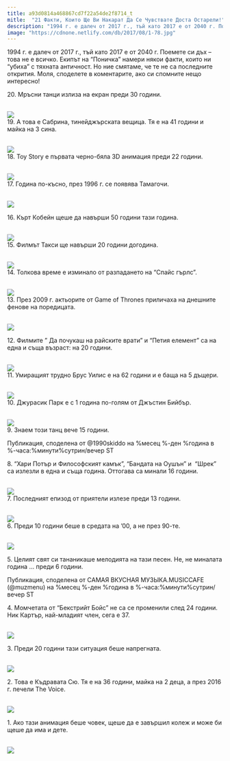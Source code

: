 ```yaml
---
title: a93d0814a468867cd7f22a54de2f8714_t
mitle:  "21 Факти, Които Ще Ви Накарат Да Се Чувствате Доста Остарели!"
description: "1994 г. е далеч от 2017 г., тъй като 2017 е от 2040 г. Поемете си дъх - това не е всичко. Екипът на &qout;Поничка&qout; намери някои факти, които ни &qout;убиха&qout; с тяхната античност. Но ние смятаме"
image: "https://cdnone.netlify.com/db/2017/08/1-78.jpg"
---
```


 <p>1994 г. е далеч от 2017 г., тъй като 2017 е от 2040 г. Поемете си дъх – това не е всичко. Екипът на “Поничка” намери някои факти, които ни “убиха” с тяхната античност. Но ние смятаме, че те не са последните открития. Моля, споделете в коментарите, ако си спомните нещо интересно!</p>      <p> 20. Мръсни танци излиза на екран преди 30 години.</p> <p> <br/><img src="https://cdnone.netlify.com/db/2017/08/1-78.jpg"/><br/> 19. А това е Сабрина, тинейджърската вещица. Тя е на 41 години и майка на 3 сина.</p> <p> <br/><img src="https://cdnone.netlify.com/db/2017/08/2-78.jpg"/><br/> 18. Toy Story е първата черно-бяла 3D анимация преди 22 години.</p>      <p> <br/><img src="https://cdnone.netlify.com/db/2017/08/3-82.jpg"/><br/> 17. Година по-късно, през 1996 г. се появява Тамагочи.</p> <p> <br/><img src="https://cdnone.netlify.com/db/2017/08/4-13.png"/></p> <p>16. Кърт Кобейн щеше да навърши 50 години тази година.</p> <p> <br/><img src="https://cdnone.netlify.com/db/2017/08/5-75.jpg"/><br/> 15. Филмът Такси ще навърши 20 години догодина.</p>      <p> <br/><img src="https://cdnone.netlify.com/db/2017/08/6-79.jpg"/><br/> 14. Толкова време е изминало от разпадането на “Спайс гърлс”.</p> <p> <br/><img src="https://cdnone.netlify.com/db/2017/08/7-77.jpg"/><br/> 13. През 2009 г. актьорите от Game of Thrones приличаха на днешните фенове на поредицата.</p> <p> <br/><img src="https://cdnone.netlify.com/db/2017/08/8-81.jpg"/><br/></p> <p> 12. Филмите ” Да почукаш на райските врати” и “Петия елемент” са на една и съща възраст: на 20 години.</p> <p> <br/><img src="https://cdnone.netlify.com/db/2017/08/9-77.jpg"/><br/> 11. Умиращият трудно Брус Уилис е на 62 години и е баща на 5 дъщери.</p> <p> <br/><img src="https://cdnone.netlify.com/db/2017/08/10-68.jpg"/><br/> 10. Джурасик Парк е с 1 година по-голям от Джъстин Бийбър.</p>      <p> <br/><img src="https://cdnone.netlify.com/db/2017/08/11-68.jpg"/><br/> 9. Знаем този танц вече 15 години.</p>    <p>Публикация, споделена от @1990skiddo на %месец %-ден %година в %-часа:%минути%сутрин/вечер ST</p>   <p> 8. “Хари Потър и Философският камък”, “Бандата на Оушън” и  “Шрек” са излезли в една и съща година. Оттогава са минали 16 години.</p> <p> <br/><img src="https://cdnone.netlify.com/db/2017/08/12-67.jpg"/><br/> 7. Последният епизод от приятели излезе преди 13 години.</p> <p> <br/><img src="https://cdnone.netlify.com/db/2017/08/13-62.jpg"/><br/> 6. Преди 10 години беше в средата на ’00, а не през 90-те.</p>      <p> <br/><img src="https://cdnone.netlify.com/db/2017/08/14-62.jpg"/><br/></p>  <p>5. Целият свят си тананикаше мелодията на тази песен. Не, не миналата година … преди 6 години.</p>    <p>Публикация, споделена от САМАЯ ВКУСНАЯ МУЗЫКА.MUSICCAFE (@muzmenu) на %месец %-ден %година в %-часа:%минути%сутрин/вечер ST</p>   <p></p> <p>4. Момчетата от “Бекстрийт Бойс” не са се променили след 24 години. Ник Картър, най-младият член, сега е 37.</p> <p> <br/><img src="https://cdnone.netlify.com/db/2017/08/15-60.jpg"/><br/></p> <p>3. Преди 20 години тази ситуация беше напрегната.</p> <p> <br/><img src="https://cdnone.netlify.com/db/2017/08/16-55.jpg"/><br/></p> <p>2. Това е Къдравата Сю. Тя е на 36 години, майка на 2 деца, а през 2016 г. печели The Voice.</p> <p> <br/><img src="https://cdnone.netlify.com/db/2017/08/17-5.png"/></p> <p>1. Ако тази анимация беше човек, щеше да е завършил колеж и може би щеше да има и дете.</p> <p> <br/><img src="https://cdnone.netlify.com/db/2017/08/18-48.jpg"/><br/></p> <p> </p>       